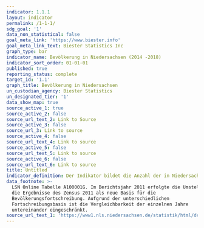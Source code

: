 ```yaml
---
indicator: 1.1.1
layout: indicator
permalink: /1-1-1/
sdg_goal: '1'
data_non_statistical: false
goal_meta_link: 'https://www.biester.info'
goal_meta_link_text: Biester Statistics Inc
graph_type: bar
indicator_name: Bevölkerung in Niedersachsen (2014 -2018)
indicator_sort_order: 01-01-01
published: true
reporting_status: complete
target_id: '1.1'
graph_title: Bevölkerung in Niedersachsen
un_custodian_agency: Biester Statistics
un_designated_tier: '1'
data_show_map: true
source_active_1: true
source_active_2: false
source_url_text_2: Link to Source
source_active_3: false
source_url_3: Link to source
source_active_4: false
source_url_text_4: Link to source
source_active_5: false
source_url_text_5: Link to source
source_active_6: false
source_url_text_6: Link to source
title: Untitled
indicator_definition: Der Indikator bildet die Anzahl der in Niedersachsen lebenden Menschen ab
data_footnote: >-
  LSN Online Tabelle A100001G. Im Berichtsjahr 2011 erfolgte die Umstellung auf
  die Ergebnisse des Zensus 2011 als neue Basis für die
  Bevölkerungsfortschreibung. Aufgrund der unterschiedlichen
  Fortschreibungsbasis ist die Vergleichbarkeit der einzelnen Jahre
  untereinander eingeschränkt.
source_url_text_1: 'https://www1.nls.niedersachsen.de/statistik/html/default.asp'
---
```

